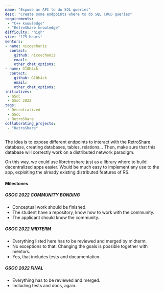 ```yaml
---
name: "Expose an API to do SQL queries"
desc: "Create some endpoints where to do SQL CRUD queries"
requirements:
 - "C++ knowledge"
 - "RetroShare knowledge"
difficulty: "high"
size: "175 hours"
mentors:
- name: nicoechaniz
  contact:
    github: nicoechaniz
    email:
    other_chat_options:
- name: G10h4ck
  contact:
    github: G10h4ck
    email:
    other_chat_options:
initiatives:
 - GSoC
 - GSoC 2022
tags:
 - Decentralized
 - GSoC
 - RetroShare
collaborating_projects:
 - "RetroShare"
---
```


The idea is to expose different endpoints to interact with the RetroShare database, creating databases, tables, relations...
Then, make sure that this database will correctly work on a distributed network paradigm.

On this way, we could use libretroshare just as a library where to build decentralized apps easier. Would be much easy to implement any
use to the app, exploiting the already existing distributed features of RS.

#### Milestones

##### GSOC 2022 COMMUNITY BONDING

* Conceptual work should be finished.
* The student have a repository, know how to work with the community.
* The applicant should know the community.

##### GSOC 2022 MIDTERM

* Everything listed here has to be reviewed and merged by midterm.
* No exceptions to that. Changing the goals is possible together with mentors.
* Yes, that includes tests and documentation.

##### GSOC 2022 FINAL

* Everything has to be reviewed and merged.
* Including tests and docs, again.
